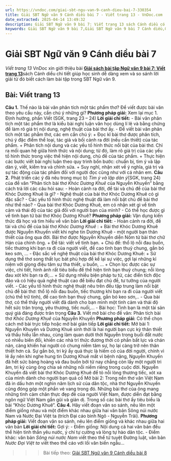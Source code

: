 ```yaml
---
url: https://vndoc.com/giai-sbt-ngu-van-9-canh-dieu-bai-7-330354
title: Giải SBT Ngữ văn 9 Cánh diều bài 7 - Viết trang 13 - VnDoc.com
date_extracted: 2025-04-14 13:49:32
description: Giải SBT Ngữ văn 9 bài 7: Viết trang 13 sách Cánh diều có đáp án chi tiết cho các bạn cùng tham khảo.
keywords: Giải SBT Ngữ văn 9 bài 7,Giải SBT Ngữ văn 9 bài 7 Cánh diều,Giải sách bài tập Ngữ văn CD lớp 9,Ngữ văn lớp 9 Cánh diều,giải bài tập ngữ văn lớp 9,bài Viết trang 13,giải SBT ngữ văn 9 CD trang 13
---
```


# Giải SBT Ngữ văn 9 Cánh diều bài 7
 _Viết trang 13_
VnDoc xin giới thiệu bài [**Giải sách bài tập Ngữ văn 9 bài 7: Viết trang 13**](<https://vndoc.com/giai-sbt-ngu-van-9-canh-dieu-bai-7-330354>)sách Cánh diều chi tiết giúp học sinh dễ dàng xem và so sánh lời giải từ đó biết cách làm bài tập trong SBT Ngữ văn 9.
## Bài: Viết trang 13
**Câu 1.** Thế nào là bài văn phân tích một tác phẩm thơ? Để viết được bài văn theo yêu cầu này, cần chú ý những gì?
**Phương pháp giải:**
Xem lại mục 1. Định hướng, phần Viết \(SGK, trang 23 – 24\)
**Lời giải chi tiết:**
\- Bài văn phân tích một tác phẩm thơ là kiểu bài nghị luận văn học dùng lí lẽ và bằng chứng để làm rõ giá trị nội dung, nghệ thuật của bài thơ ấy.
\- Để viết bài văn phân tích một tác phẩm thơ, các em cần chú ý:
\+ Đọc kĩ bài thơ được phân tích, chú ý đặc điểm thể loại, tác giả và bối cảnh ra đời \(nếu cần thiết\) của tác phẩm.
\+ Phân tích nội dung và các yếu tố hình thức nổi bật của bài thơ. Chỉ ra mối quan hệ giữa hình thức và nội dung; từ đó, làm rõ giá trị của các yếu tố hình thức trong việc thể hiện nội dung, chủ đề của tác phẩm.
\+ Thực hiện các bước viết bài nghị luận theo quy trình bốn bước: chuẩn bị, tìm ý và lập dàn ý, viết, kiểm tra và chỉnh sửa.
\+ Suy nghĩ, nhận xét về ý nghĩa, giá trị và sự tác động của tác phẩm đối với người đọc cũng như với cá nhân em.
**Câu 2.** Phát triển các ý đã nêu trong mục b\) _Tìm ý và lập dàn ý_\(SGK, trang 24\) của đề văn “Phân tích bài thơ _Khóc Dương Khuê_ của Nguyễn Khuyến” bằng cách trả lời các câu hỏi sau:
\- Hoàn cảnh ra đời, để tài và chủ đề của bài thơ Khóc Dương Khuê là gì?
\- Nghệ thuật của bài thơ Khóc Dương Khuê có gì đặc sắc?
\- Các yếu tố hình thức nghệ thuật đã làm nổi bật chủ đề bài thơ như thể nào?
\- Qua bài thơ Khóc Dương Khuê, em có nhận xét gì về tình cảm và thái độ của tác giả đối với người bạn của mình?
\- Có thể học được gì về tình bạn tử bài thơ Khóc Dương Khuê?
**Phương pháp giải:**
Vận dụng kiến thức đã học và tìm hiểu về văn bản
**Lời giải chi tiết:**
\- Hoàn cảnh ra đời, đề tài và chủ đề của bài thơ _Khóc Dương Khuê_ :
\+ Bài thơ Khóc Dương Khuê được Nguyễn Khuyến viết khi nghe tin Dương Khuê - một người bạn thân thiết của ông qua đời. Bài thơ được Nguyễn Khuyến diễn Nôm từ bài thơ chữ Hán của chính ông.
\+ Đề tài: viết về tình bạn.
\+ Chủ đề: thổ lộ nỗi đau buồn, tiếc thương khi bạn ra đi của người viết, đề cao tình bạn thuỷ chung, gắn bó keo sơn, ...
\- Đặc sắc về nghệ thuật của bài thơ Khóc Dương Khuê:
\+ Sử dụng thể thơ song thất lục bát phù hợp để kể lại sự việc, gợi lại những kỉ niệm với giọng điệu tâm sự tha thiết, u buồn, ...
\+ Chọn lọc được các sự việc, chi tiết, hình ảnh rất tiêu biểu để thể hiện tình bạn thuỷ chung; nỗi lòng đau xót khi bạn ra đi;...
\+ Sử dụng nhiều biện pháp tu từ, các điển tích độc đáo và có hiệu quả nghệ thuật cao để biểu đạt chủ đề, tư tưởng của người viết.
\- Các yếu tố hình thức nghệ thuật nêu trên đều tập trung làm nổi bật chủ đề bài thơ: thổ lộ nỗi đau buồn, tiếc thương khi bạn ra đi của người viết \(chủ thể trữ tình\), để cao tình bạn thuỷ chung, gắn bó keo sơn,..
\- Qua bài thơ, có thể thấy người viết đã dành cho bạn mình một tình cảm và thái độ hết sức trân trọng, yêu thương, tiếc nuối,...
\- Bài học: Tình bạn là một tài sản quý giá đáng được trân trọng
**Câu 3.** Viết mở bài cho đề văn: Phân tích bài thơ _Khóc Dương Khuê_ của Nguyễn Khuyến
**Phương pháp giải:**
Có thể chọn cách mở bài trực tiếp hoặc mở bài gián tiếp
**Lời giải chi tiết:**
Mở bài 1: Nguyễn Khuyến và Dương Khuê sinh thời là hai người bạn cực kỳ thân thiết và thấu hiểu lẫn nhau, cùng làm quan dưới thời Nguyễn trong buổi đất nước có nhiều biến đổi, khiến các nhà trí thức đương thời có phần bất lực và chán nản, càng khiến hai người có chung niềm tâm sự, họ lại càng trở nên thân thiết hơn cả. Sự gắn bó, tri kỷ ấy quả thực là hiếm có của đời người, chính vì lẽ ấy nên khi nghe hung tin Dương Khuê mất vì bệnh nặng, Nguyễn Khuyến đã hết sức bàng hoàng và đau buồn bởi từ nay chẳng còn lấy một người tri âm, tri kỷ cùng ông chia sẻ những nỗi niềm riêng trong cuộc đời. Nguyễn Khuyến đã viết bài thơ Khóc Dương Khuê để tỏ nỗi lòng thương tiếc, xót xa của mình dành cho người bạn quá cố
Mở bài 2: Trong nền thơ văn Việt Nam đã in dấu hơn một nghìn năm lịch sử của dân tộc, nhà thơ Nguyễn Khuyến cũng đóng góp một phần vẻ vang trong đó. Những bài thơ của ông mang những tình cảm chân thực đẹp đẽ của người Việt Nam, được diễn đạt bằng ngôn ngữ Việt Nam gần gũi và giản dị. Trong số các bài thơ ấy tiêu biểu là bài “Khóc Dương Khuê”.
**Câu 4.** Hãy viết đoạn văn so sánh, nêu lên một điểm giống nhau và một điểm khác nhau giữa hai văn bản Sông núi nước Nam và Nước Đại Việt ta \(trích Đại cáo bình Ngô - Nguyễn Trãi\).
**Phương pháp giải:**
Viết đoạn văn so sánh, nêu lên điểm giống và khác nhau giữa hai văn bản
**Lời giải chi tiết:**
Gợi ý:
\- Điểm giống: Nội dung cả hai văn bản đều thể hiện tinh thần yêu nước, ý chí tự cường và lòng tự hào dân tộc.
\- Điểm khác: văn bản _Sông núi nước Nam_ viết theo thể tứ tuyệt Đường luật, văn bản _Nước Đại Việt ta_ viết theo thể cáo với lối văn biền ngẫu…
>>> Bài tiếp theo: [Giải SBT Ngữ văn 9 Cánh diều bài 8](<https://vndoc.com/giai-sbt-ngu-van-9-canh-dieu-bai-8-330356>)
